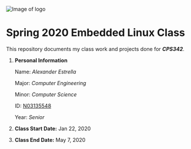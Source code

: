 ![Image of logo](https://www.newpaltz.edu/media/identity/logos/newpaltzlogo.jpg)

# Spring 2020 Embedded Linux Class

This repository documents my class work and projects done for ***CPS342***.

1. **Personal Information**

    Name: *Alexander Estrella*
    
    Major: *Computer Engineering*
    
    Minor: *Computer Science*
    
    ID: [N03135548](https://github.com/bigE163)
    
    Year: *Senior*
    
2. **Class Start Date:** Jan 22, 2020

3. **Class End Date:** May 7, 2020
    
